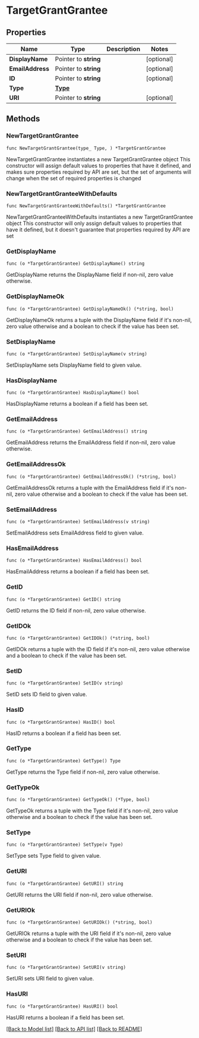 # TargetGrantGrantee

## Properties

Name | Type | Description | Notes
------------ | ------------- | ------------- | -------------
**DisplayName** | Pointer to **string** |  | [optional] 
**EmailAddress** | Pointer to **string** |  | [optional] 
**ID** | Pointer to **string** |  | [optional] 
**Type** | [**Type**](Type.md) |  | 
**URI** | Pointer to **string** |  | [optional] 

## Methods

### NewTargetGrantGrantee

`func NewTargetGrantGrantee(type_ Type, ) *TargetGrantGrantee`

NewTargetGrantGrantee instantiates a new TargetGrantGrantee object
This constructor will assign default values to properties that have it defined,
and makes sure properties required by API are set, but the set of arguments
will change when the set of required properties is changed

### NewTargetGrantGranteeWithDefaults

`func NewTargetGrantGranteeWithDefaults() *TargetGrantGrantee`

NewTargetGrantGranteeWithDefaults instantiates a new TargetGrantGrantee object
This constructor will only assign default values to properties that have it defined,
but it doesn't guarantee that properties required by API are set

### GetDisplayName

`func (o *TargetGrantGrantee) GetDisplayName() string`

GetDisplayName returns the DisplayName field if non-nil, zero value otherwise.

### GetDisplayNameOk

`func (o *TargetGrantGrantee) GetDisplayNameOk() (*string, bool)`

GetDisplayNameOk returns a tuple with the DisplayName field if it's non-nil, zero value otherwise
and a boolean to check if the value has been set.

### SetDisplayName

`func (o *TargetGrantGrantee) SetDisplayName(v string)`

SetDisplayName sets DisplayName field to given value.

### HasDisplayName

`func (o *TargetGrantGrantee) HasDisplayName() bool`

HasDisplayName returns a boolean if a field has been set.

### GetEmailAddress

`func (o *TargetGrantGrantee) GetEmailAddress() string`

GetEmailAddress returns the EmailAddress field if non-nil, zero value otherwise.

### GetEmailAddressOk

`func (o *TargetGrantGrantee) GetEmailAddressOk() (*string, bool)`

GetEmailAddressOk returns a tuple with the EmailAddress field if it's non-nil, zero value otherwise
and a boolean to check if the value has been set.

### SetEmailAddress

`func (o *TargetGrantGrantee) SetEmailAddress(v string)`

SetEmailAddress sets EmailAddress field to given value.

### HasEmailAddress

`func (o *TargetGrantGrantee) HasEmailAddress() bool`

HasEmailAddress returns a boolean if a field has been set.

### GetID

`func (o *TargetGrantGrantee) GetID() string`

GetID returns the ID field if non-nil, zero value otherwise.

### GetIDOk

`func (o *TargetGrantGrantee) GetIDOk() (*string, bool)`

GetIDOk returns a tuple with the ID field if it's non-nil, zero value otherwise
and a boolean to check if the value has been set.

### SetID

`func (o *TargetGrantGrantee) SetID(v string)`

SetID sets ID field to given value.

### HasID

`func (o *TargetGrantGrantee) HasID() bool`

HasID returns a boolean if a field has been set.

### GetType

`func (o *TargetGrantGrantee) GetType() Type`

GetType returns the Type field if non-nil, zero value otherwise.

### GetTypeOk

`func (o *TargetGrantGrantee) GetTypeOk() (*Type, bool)`

GetTypeOk returns a tuple with the Type field if it's non-nil, zero value otherwise
and a boolean to check if the value has been set.

### SetType

`func (o *TargetGrantGrantee) SetType(v Type)`

SetType sets Type field to given value.


### GetURI

`func (o *TargetGrantGrantee) GetURI() string`

GetURI returns the URI field if non-nil, zero value otherwise.

### GetURIOk

`func (o *TargetGrantGrantee) GetURIOk() (*string, bool)`

GetURIOk returns a tuple with the URI field if it's non-nil, zero value otherwise
and a boolean to check if the value has been set.

### SetURI

`func (o *TargetGrantGrantee) SetURI(v string)`

SetURI sets URI field to given value.

### HasURI

`func (o *TargetGrantGrantee) HasURI() bool`

HasURI returns a boolean if a field has been set.


[[Back to Model list]](../README.md#documentation-for-models) [[Back to API list]](../README.md#documentation-for-api-endpoints) [[Back to README]](../README.md)



